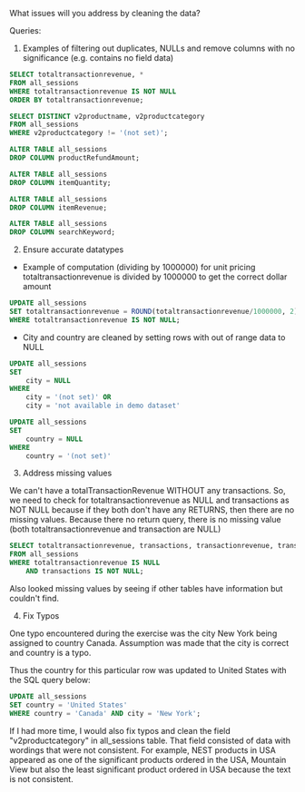 What issues will you address by cleaning the data?

Queries:
1. Examples of filtering out duplicates, NULLs and remove columns with no significance (e.g. contains no field data)

```SQL
SELECT totaltransactionrevenue, *
FROM all_sessions
WHERE totaltransactionrevenue IS NOT NULL
ORDER BY totaltransactionrevenue;
```

```SQL
SELECT DISTINCT v2productname, v2productcategory
FROM all_sessions
WHERE v2productcategory != '(not set)';
```

```SQL
ALTER TABLE all_sessions
DROP COLUMN productRefundAmount;
```

```SQL
ALTER TABLE all_sessions
DROP COLUMN itemQuantity;
```
```SQL
ALTER TABLE all_sessions
DROP COLUMN itemRevenue;
```

```SQL
ALTER TABLE all_sessions
DROP COLUMN searchKeyword;
```


2. Ensure accurate datatypes

- Example of computation (dividing by 1000000) for unit pricing
totaltransactionrevenue is divided by 1000000 to get the correct dollar amount
``` SQL
UPDATE all_sessions
SET totaltransactionrevenue = ROUND(totaltransactionrevenue/1000000, 2)
WHERE totaltransactionrevenue IS NOT NULL;
```

- City and country are cleaned by setting rows with out of range data to NULL
```SQL
UPDATE all_sessions
SET 
	city = NULL 
WHERE 
	city = '(not set)' OR
	city = 'not available in demo dataset'
```

```SQL
UPDATE all_sessions
SET 
	country = NULL 
WHERE 
	country = '(not set)'
```

3. Address missing values 

We can't have a totalTransactionRevenue WITHOUT any transactions. 
So, we need to check for totaltransactionrevenue as NULL and transactions as NOT NULL because if they both don't have any RETURNS, then there are no missing values.
Because there no return query, there is no missing value (both totaltransactionrevenue and transaction are NULL)

```SQL
SELECT totaltransactionrevenue, transactions, transactionrevenue, transactionid 
FROM all_sessions
WHERE totaltransactionrevenue IS NULL
	AND transactions IS NOT NULL;
```


Also looked missing values by seeing if other tables have information 
but couldn't find. 



4. Fix Typos 

One typo encountered during the exercise was the city New York being assigned to country Canada. 
Assumption was made that the city is correct and country is a typo. 

Thus the country for this particular row was updated to United States with the SQL query below:

```SQL
UPDATE all_sessions
SET country = 'United States'
WHERE country = 'Canada' AND city = 'New York';
```

If I had more time, I would also fix typos and clean the field "v2productcategory" in all_sessions table. 
That field consisted of data with wordings that were not consistent. For example, NEST products in USA appeared as one of the significant products ordered in the USA, Mountain View
but also the least significant product ordered in USA because the text is not consistent.


